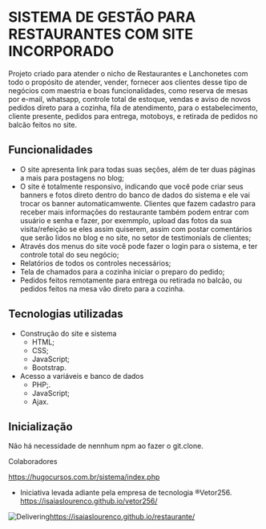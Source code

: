 # SISTEMA DE GESTÃO PARA RESTAURANTES COM SITE INCORPORADO

Projeto criado para atender o nicho de Restaurantes e Lanchonetes com todo o propósito de atender, vender, fornecer aos clientes desse tipo de negócios com maestria e boas funcionalidades, como reserva de mesas por e-mail, whatsapp, controle total de estoque, vendas e aviso de novos pedidos direto para a cozinha, fila de atendimento, para o estabelecimento, cliente presente, pedidos para entrega, motoboys, e retirada de pedidos no balcão feitos no site.

## Funcionalidades

- O site apresenta link para todas suas seções, além de ter duas páginas a mais para postagens no  blog;
- O site é totalmente responsivo, indicando que você pode criar seus banners e fotos direto dentro do banco de dados do sistema e ele vai trocar os banner automaticamwente. Clientes que fazem cadastro para receber mais informações do restaurante também podem entrar com usuário e senha e fazer, por exemmplo, upload das fotos da sua visita/refeição se eles assim quiserem, assim com postar comentários que serão lidos no blog e no site, no setor de testimonials de clientes;
- Através dos menus do site você pode fazer o login para o sistema, e ter controle total do seu negócio;
- Relatórios de todos os controles necessários;
- Tela de chamados para a cozinha iniciar o preparo do pedido;
- Pedidos feitos remotamente para entrega ou retirada no balcão, ou pedidos feitos na mesa vão direto para a cozinha.

## Tecnologias utilizadas

- Construção do site e sistema 
    - HTML;
    - CSS;
    - JavaScript;
    - Bootstrap.
- Acesso a variáveis e banco de dados
    - PHP;.
    - JavaScript;
    - Ajax.

## Inicialização

Não há necessidade de nennhum npm ao fazer o git.clone.

Colaboradores

https://hugocursos.com.br/sistema/index.php

- Iniciativa levada adiante pela empresa de tecnologia ®Vetor256. https://isaiaslourenco.github.io/vetor256/

<img src="./assets/imagens/about-us/restaurante.gif" alt="Delivering">https://isaiaslourenco.github.io/restaurante/